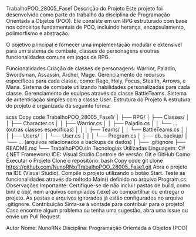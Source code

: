 TrabalhoPOO_28005_Fase1
Descrição do Projeto
Este projeto foi desenvolvido como parte do trabalho da disciplina de Programação Orientada a Objetos (POO). Ele consiste em um RPG estruturado com base nos conceitos fundamentais de POO, incluindo herança, encapsulamento, polimorfismo e abstração.

O objetivo principal é fornecer uma implementação modular e extensível para um sistema de combate, classes de personagens e outras funcionalidades comuns em jogos de RPG.

Funcionalidades
Criação de classes de personagens:
Warrior, Paladin, Swordsman, Assassin, Archer, Mage.
Gerenciamento de recursos específicos para cada classe, como:
Rage, Holy, Focus, Stealth, Arrows, e Mana.
Sistema de combate utilizando habilidades personalizadas para cada classe.
Gerenciamento de equipes através da classe BattleTeams.
Sistema de autenticação simples com a classe User.
Estrutura do Projeto
A estrutura do projeto é organizada da seguinte forma:

scss
Copy code
TrabalhoPOO_28005_Fase1/
│
├── RPG/
│   ├── Classes/
│   │   ├── Character.cs
│   │   ├── Warrior.cs
│   │   ├── Paladin.cs
│   │   └── ... (outras classes específicas)
│   │
│   ├── Teams/
│   │   └── BattleTeams.cs
│   │
│   ├── Users/
│   │   └── User.cs
│   │
│   └── Program.cs
│
├── db_backup/
│   └── ... (arquivos relacionados a backups de dados)
│
├── .gitignore
├── README.md
└── TrabalhoPOO.sln
Tecnologias Utilizadas
Linguagem: C# (.NET Framework)
IDE: Visual Studio
Controle de versão: Git e GitHub
Como Executar o Projeto
Clone o repositório:
bash
Copy code
git clone https://github.com/NunoRNx/TrabalhoPOO_28005_Fase1.git
Abra o projeto na IDE (Visual Studio).
Compile o projeto utilizando o botão Start.
Teste as funcionalidades através do método Main() definido no arquivo Program.cs.
Observações
Importante: Certifique-se de não incluir pastas de build, como bin/ e obj/, nem arquivos compilados (.exe) ao compartilhar ou entregar o projeto.
As pastas e arquivos ignorados já estão configurados no arquivo .gitignore.
Contribuição
Sinta-se à vontade para contribuir para o projeto! Caso encontre algum problema ou tenha uma sugestão, abra uma Issue ou envie um Pull Request.

Autor
Nome: NunoRNx
Disciplina: Programação Orientada a Objetos (POO)
